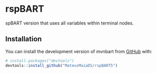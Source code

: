 
<!-- README.md is generated from README.Rmd. Please edit that file -->

# rspBART

spBART version that uses all variables within terminal nodes. 

## Installation

You can install the development version of mvnbart from
[GitHub](https://github.com/) with:

``` r
# install.packages("devtools")
devtools::install_github("MateusMaiaDS/rspBART5")
```

